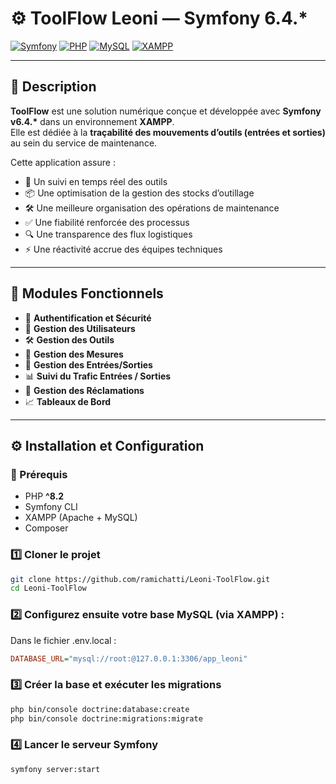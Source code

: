 # ⚙️ ToolFlow Leoni — Symfony 6.4.*

[![Symfony](https://img.shields.io/badge/Symfony-v6.4-black?logo=symfony)](https://symfony.com/)
[![PHP](https://img.shields.io/badge/PHP-%5E8.2-blue?logo=php)](https://www.php.net/)
[![MySQL](https://img.shields.io/badge/MySQL-8.0-orange?logo=mysql)](https://www.mysql.com/)
[![XAMPP](https://img.shields.io/badge/XAMPP-Server-lightgrey?logo=xampp)](https://www.apachefriends.org/)

---

## 📌 Description
**ToolFlow** est une solution numérique conçue et développée avec **Symfony v6.4.\*** dans un environnement **XAMPP**.  
Elle est dédiée à la **traçabilité des mouvements d’outils (entrées et sorties)** au sein du service de maintenance.

Cette application assure :  
- 📡 Un suivi en temps réel des outils  
- 📦 Une optimisation de la gestion des stocks d’outillage  
- 🛠️ Une meilleure organisation des opérations de maintenance  
- ✅ Une fiabilité renforcée des processus  
- 🔍 Une transparence des flux logistiques  
- ⚡ Une réactivité accrue des équipes techniques  

---

## 🚀 Modules Fonctionnels
- 🔐 **Authentification et Sécurité** 
- 👥 **Gestion des Utilisateurs**  
- 🛠️ **Gestion des Outils**  
- 📏 **Gestion des Mesures**  
- 🔄 **Gestion des Entrées/Sorties**  
- 📊 **Suivi du Trafic Entrées / Sorties**  
- 📝 **Gestion des Réclamations**  
- 📈 **Tableaux de Bord**  

---

## ⚙️ Installation et Configuration

### 🔧 Prérequis
- PHP **^8.2**  
- Symfony CLI  
- XAMPP (Apache + MySQL)  
- Composer  

### 1️⃣ Cloner le projet
```bash
git clone https://github.com/ramichatti/Leoni-ToolFlow.git
cd Leoni-ToolFlow
```

### 2️⃣ Configurez ensuite votre base MySQL (via XAMPP) :

Dans le fichier .env.local :
```ini
DATABASE_URL="mysql://root:@127.0.0.1:3306/app_leoni"
```

### 3️⃣ Créer la base et exécuter les migrations
```bash
php bin/console doctrine:database:create
php bin/console doctrine:migrations:migrate
```


### 4️⃣ Lancer le serveur Symfony
```bash
symfony server:start
```



